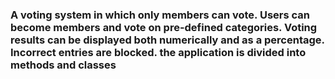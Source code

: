 ### A voting system in which only members can vote. Users can become members and vote on pre-defined categories. Voting results can be displayed both numerically and as a percentage. Incorrect entries are blocked. the application is divided into methods and classes
